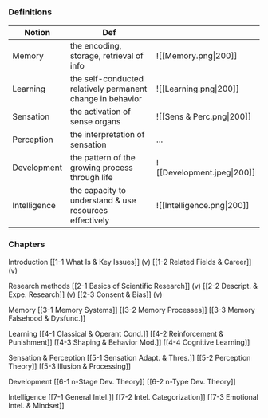 
### Definitions

| Notion       | Def                                                        |                            |
| ------------ | ---------------------------------------------------------- | -------------------------- |
| Memory       | the encoding, storage, retrieval of info                   | ![[Memory.png\|200]]       |
| Learning     | the self-conducted relatively permanent change in behavior | ![[Learning.png\|200]]     |
| Sensation    | the activation of sense organs                             | ![[Sens & Perc.png\|200]]  |
| Perception   | the interpretation of sensation                            | ...                        |
| Development  | the pattern of the growing process through life            | ![[Development.jpeg\|200]] |
| Intelligence | the capacity to understand & use resources effectively     | ![[Intelligence.png\|200]] |

### Chapters

Introduction
[[1-1 What Is & Key Issues]]     (v)
[[1-2 Related Fields & Career]]  (v)

Research methods
[[2-1 Basics of Scientific Research]]  (v)
[[2-2 Descript. & Expe. Research]]     (v)
[[2-3 Consent & Bias]]                 (v)

Memory
[[3-1 Memory Systems]]
[[3-2 Memory Processes]]
[[3-3 Memory Falsehood & Dysfunc.]]

Learning
[[4-1 Classical & Operant Cond.]]
[[4-2 Reinforcement & Punishment]]
[[4-3 Shaping & Behavior Mod.]]
[[4-4 Cognitive Learning]]

Sensation & Perception
[[5-1 Sensation Adapt. & Thres.]]
[[5-2 Perception Theory]]
[[5-3 Illusion & Processing]]

Development
[[6-1 n-Stage Dev. Theory]]
[[6-2 n-Type Dev. Theory]]

Intelligence
[[7-1 General Intel.]]
[[7-2 Intel. Categorization]]
[[7-3 Emotional Intel. & Mindset]]